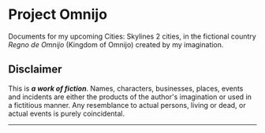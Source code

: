 Project Omnijo
===============================================================================


Documents for my upcoming Cities: Skylines 2 cities,
in the fictional country *Regno de Omnijo* (Kingdom of Omnijo)
created by my imagination.


Disclaimer
-------------------------------------------------------------------------------

This is ***a work of fiction***.
Names, characters, businesses, places, events and incidents
are either the products of the author's imagination
or used in a fictitious manner.
Any resemblance to actual persons, living or dead, or actual events
is purely coincidental.

-------------------------------------------------------------------------------
